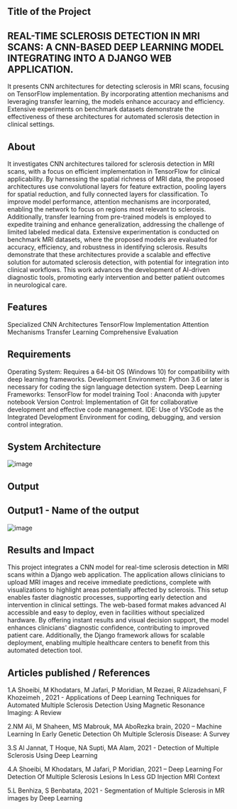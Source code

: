 ## Title of the Project
## REAL-TIME SCLEROSIS DETECTION IN MRI SCANS: A CNN-BASED DEEP LEARNING MODEL INTEGRATING INTO A DJANGO WEB APPLICATION.
It presents CNN architectures for detecting sclerosis in MRI scans, focusing on TensorFlow implementation. By incorporating attention mechanisms and leveraging transfer learning, the models enhance accuracy and efficiency. Extensive experiments on benchmark datasets demonstrate the effectiveness of these architectures for automated sclerosis detection in clinical settings.
## About
It investigates CNN architectures tailored for sclerosis detection in MRI scans, with a focus on efficient implementation in TensorFlow for clinical applicability. By harnessing the spatial richness of MRI data, the proposed architectures use convolutional layers for feature extraction, pooling layers for spatial reduction, and fully connected layers for classification. To improve model performance, attention mechanisms are incorporated, enabling the network to focus on regions most relevant to sclerosis. Additionally, transfer learning from pre-trained models is employed to expedite training and enhance generalization, addressing the challenge of limited labeled medical data.
Extensive experimentation is conducted on benchmark MRI datasets, where the proposed models are evaluated for accuracy, efficiency, and robustness in identifying sclerosis. Results demonstrate that these architectures provide a scalable and effective solution for automated sclerosis detection, with potential for integration into clinical workflows. This work advances the development of AI-driven diagnostic tools, promoting early intervention and better patient outcomes in neurological care.
## Features
Specialized CNN Architectures
TensorFlow Implementation
Attention Mechanisms
Transfer Learning
Comprehensive Evaluation
## Requirements
Operating System: Requires a 64-bit OS (Windows 10) for compatibility with deep learning frameworks.
Development Environment: Python 3.6 or later is necessary for coding the sign language detection system.
Deep Learning Frameworks: TensorFlow for model training
Tool : Anaconda with jupyter notebook
Version Control: Implementation of Git for collaborative development and effective code management.
IDE: Use of VSCode as the Integrated Development Environment for coding, debugging, and version control integration.
## System Architecture
![image](https://github.com/user-attachments/assets/ecbaaba4-87ab-4a32-a892-fd47c42598e2)
## Output
## Output1 - Name of the output
![image](https://github.com/user-attachments/assets/b5141564-bd31-4ace-bdce-262ecc6d8a77)
## Results and Impact
This project integrates a CNN model for real-time sclerosis detection in MRI scans within a Django web application. The application allows clinicians to upload MRI images and receive immediate predictions, complete with visualizations to highlight areas potentially affected by sclerosis. This setup enables faster diagnostic processes, supporting early detection and intervention in clinical settings. The web-based format makes advanced AI accessible and easy to deploy, even in facilities without specialized hardware. By offering instant results and visual decision support, the model enhances clinicians' diagnostic confidence, contributing to improved patient care. Additionally, the Django framework allows for scalable deployment, enabling multiple healthcare centers to benefit from this automated detection tool.
## Articles published / References
1.A Shoeibi, M Khodatars, M Jafari, P Moridian, M Rezaei, R Alizadehsani, F Khozeimeh , 2021 - Applications of Deep Learning Techniques for Automated Multiple Sclerosis Detection Using Magnetic Resonance Imaging: A Review

2.NM Ali, M Shaheen, MS Mabrouk, MA AboRezka brain, 2020 – Machine Learning In Early Genetic Detection Oh Multiple Sclerosis Disease: A Survey

3.S Al Jannat, T Hoque, NA Supti, MA Alam, 2021 - Detection of Multiple Sclerosis Using Deep Learning

4.A Shoeibi, M Khodatars, M Jafari, P Moridian, 2021 – Deep Learning For Detection Of Multiple Sclerosis Lesions In Less GD Injection MRI Context

5.L Benhiza, S Benbatata, 2021 - Segmentation of Multiple Sclerosis in MR images by Deep Learning





